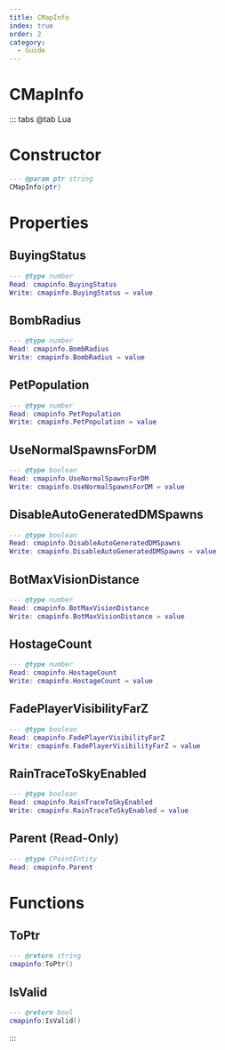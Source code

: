 ```yaml
---
title: CMapInfo
index: true
order: 2
category:
  - Guide
---
```


# CMapInfo

::: tabs
@tab Lua
# Constructor
```lua
--- @param ptr string
CMapInfo(ptr)
```
# Properties
## BuyingStatus 
```lua
--- @type number
Read: cmapinfo.BuyingStatus
Write: cmapinfo.BuyingStatus = value
```
## BombRadius 
```lua
--- @type number
Read: cmapinfo.BombRadius
Write: cmapinfo.BombRadius = value
```
## PetPopulation 
```lua
--- @type number
Read: cmapinfo.PetPopulation
Write: cmapinfo.PetPopulation = value
```
## UseNormalSpawnsForDM 
```lua
--- @type boolean
Read: cmapinfo.UseNormalSpawnsForDM
Write: cmapinfo.UseNormalSpawnsForDM = value
```
## DisableAutoGeneratedDMSpawns 
```lua
--- @type boolean
Read: cmapinfo.DisableAutoGeneratedDMSpawns
Write: cmapinfo.DisableAutoGeneratedDMSpawns = value
```
## BotMaxVisionDistance 
```lua
--- @type number
Read: cmapinfo.BotMaxVisionDistance
Write: cmapinfo.BotMaxVisionDistance = value
```
## HostageCount 
```lua
--- @type number
Read: cmapinfo.HostageCount
Write: cmapinfo.HostageCount = value
```
## FadePlayerVisibilityFarZ 
```lua
--- @type boolean
Read: cmapinfo.FadePlayerVisibilityFarZ
Write: cmapinfo.FadePlayerVisibilityFarZ = value
```
## RainTraceToSkyEnabled 
```lua
--- @type boolean
Read: cmapinfo.RainTraceToSkyEnabled
Write: cmapinfo.RainTraceToSkyEnabled = value
```
## Parent (Read-Only)
```lua
--- @type CPointEntity
Read: cmapinfo.Parent
```
# Functions
## ToPtr
```lua
--- @return string
cmapinfo:ToPtr()
```
## IsValid
```lua
--- @return bool
cmapinfo:IsValid()
```

:::